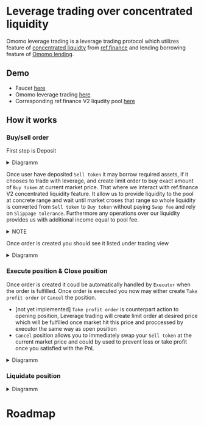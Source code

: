# Leverage trading over concentrated liquidity

Omomo leverage trading is a leverage trading protocol which utilizes feature of [concentrated liquidty](https://docs.uniswap.org/protocol/concepts/V3-overview/concentrated-liquidity) from [ref.finance](https://ref-finance.medium.com/ref-v2-unlock-concentrated-liquidity-for-better-capital-efficiency-8a63e3c33f5b) and lending borrowing feature of [Omomo lending](https://omomo.gitbook.io/omomo/product/borrow).


## Demo
* Faucet [here](https://qa.d32fiqfhpe57s4.amplifyapp.com/faucet)
* Omomo leverage trading [here](https://main.doa1qum5oc2tn.amplifyapp.com/pairs)
* Corresponding ref.finance V2 liqudity pool [here](https://testnet.ref-finance.com/poolV2/usdt.qa.v1.nearlend.testnet@wnear.qa.v1.nearlend.testnet@2000)

## How it works

### Buy/sell order
First step is Deposit
<details>
<summary>Diagramm</summary>
  
![Omomo - Deposit flow](https://user-images.githubusercontent.com/91728093/202552957-18ba9937-84ea-4e12-a034-202520461b9b.jpg)

</details>
  
Once user have deposited `Sell token` it may borrow required assets, if it chooses to trade with leverage, and create limit order to buy exact amount of `Buy token` at current market price. That where we interact with ref.finance V2 concentrated liquidity feature. It allow us to provide liquidity to the pool at concrete range and wait until market croses that range so whole liquidity is converted from `Sell token` to `Buy token` without paying `Swap fee` and rely on `Slippage tolerance`. Furthermore any operations over our liquidity provides us with additional income equal to pool fee.
<details>
<summary>NOTE</summary>

Right now everything done in one call executed by `open position`

</details>

Once order is created you should see it listed under trading view

<details>
<summary>Diagramm</summary>
  
![Omomo - Create order flow](https://user-images.githubusercontent.com/91728093/202553444-06ac762c-47db-4c7a-8f8f-fb8e33c566f4.jpg)

</details>

### Execute position & Close position

Once order is created it coud be automatically handled by `Executor` when the order is fulfilled. Once order is executed you now may either create `Take profit order` or `Cancel` the position. 

* [not yet implemented] `Take profit order` is counterpart action to opening position, Leverage trading will create limit order at desired price which will be fulfilled once market hit this price and proccessed by executor the same way as open position
* `Cancel` position allows you to immediately swap your `Sell token` at the current market price and could by used to prevent loss or take profit once you satisfied with the PnL

<details>
<summary>Diagramm</summary>
  
![Omomo - Execute order flow](https://user-images.githubusercontent.com/91728093/202554598-6102cc9b-f059-4f9e-b57d-4dd37efa196d.jpg)
![Omomo - Cancel order flow](https://user-images.githubusercontent.com/91728093/202560845-6a3e2781-56a3-4192-946c-45eb7d0bb06a.jpg)
![Omomo - Take profit order flow](https://user-images.githubusercontent.com/91728093/202560868-34de50da-3ea2-42e9-8057-acc834c9caed.jpg)

  
</details>

### Liquidate position 

<details>
<summary>Diagramm</summary>

![Omomo - Liquidate order flow](https://user-images.githubusercontent.com/91728093/202560985-05edd4f9-3c30-44de-97be-e00a22a80d48.jpg)
  
</details>

# Roadmap
